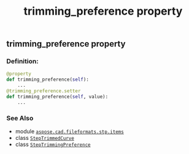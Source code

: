 ﻿---
title: trimming_preference property
second_title: Aspose.CAD for Python via .NET API References
description: 
type: docs
weight: 120
url: /python-net/aspose.cad.fileformats.stp.items/steptrimmedcurve/trimming_preference/
is_root: false
---

## trimming_preference property

### Definition:
```python
@property
def trimming_preference(self):
    ...
@trimming_preference.setter
def trimming_preference(self, value):
    ...
```

### See Also
* module [`aspose.cad.fileformats.stp.items`](../../)
* class [`StepTrimmedCurve`](/cad/python-net/aspose.cad.fileformats.stp.items/steptrimmedcurve)
* class [`StepTrimmingPreference`](/cad/python-net/aspose.cad.fileformats.stp.items/steptrimmingpreference)
